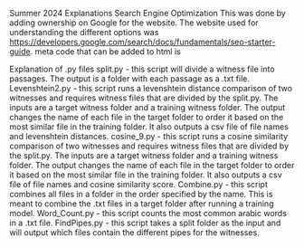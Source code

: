 Summer 2024 Explanations
Search Engine Optimization
This was done by adding ownership on Google for the website.  The website used for understanding the different options was https://developers.google.com/search/docs/fundamentals/seo-starter-guide.
  meta code that can be added to html is 

<meta itemprop="url" content="https://rjaques.github.io/Sirah-Project/"/>
<meta itemprop="name" content="Sirah Project"/>


Explanation of .py files
split.py - this script will divide a witness file into passages.  The output is a folder with each passage as a .txt file.
Levenshtein2.py - this script runs a levenshtein distance comparison of two witnesses and requires witness files that are divided by the split.py.  The inputs are a target witness folder and a training witness folder.  The output changes the name of each file in the target folder to order it based on the most similar file in the training folder.  It also outputs a csv file of file names and levenshtein distances.
cosine_9.py - this script runs a cosine similarity comparison of two witnesses and requires witness files that are divided by the split.py.  The inputs are a target witness folder and a training witness folder.  The output changes the name of each file in the target folder to order it based on the most similar file in the training folder.  It also outputs a csv file of file names and cosine similarity score.
Combine.py - this script combines all files in a folder in the order specified by the name.  This is meant to combine the .txt files in a target folder after running a training model.
Word_Count.py - this script counts the most common arabic words in a .txt file.
FindPipes.py - this script takes a split folder as the input and will output which files contain the different pipes for the witnesses.
